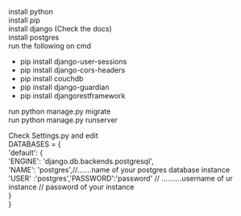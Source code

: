 install python  
install pip  
install django (Check the docs)  
install postgres  
run the following on cmd  
* pip install django-user-sessions  
* pip install django-cors-headers  
* pip install couchdb  
* pip install django-guardian  
* pip install djangorestframework  

run  python manage.py migrate  
run python manage.py runserver  


 Check Settings.py and edit  
 DATABASES = {  
   'default': {  
       'ENGINE': 'django.db.backends.postgresql',  
       'NAME': 'postgres',//.......name of your postgres database instance  
        'USER' :'postgres','PASSWORD':'password' // ..........username of ur instance  // password of your instance  
   }  
 }  


